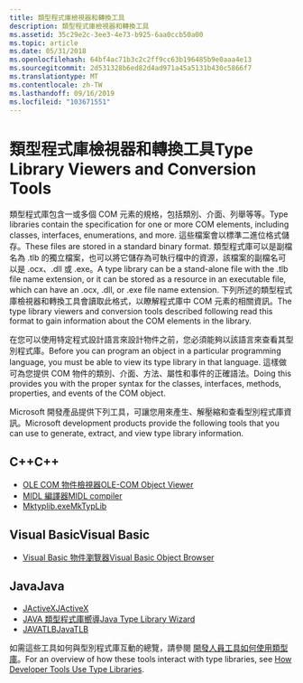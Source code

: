 ```yaml
---
title: 類型程式庫檢視器和轉換工具
description: 類型程式庫檢視器和轉換工具
ms.assetid: 35c29e2c-3ee3-4e73-b925-6aa0ccb50a00
ms.topic: article
ms.date: 05/31/2018
ms.openlocfilehash: 64bf4ac71b3c2c2ff9cc63b196485b9e0aaa4e13
ms.sourcegitcommit: 2d531328b6ed82d4ad971a45a5131b430c5866f7
ms.translationtype: MT
ms.contentlocale: zh-TW
ms.lasthandoff: 09/16/2019
ms.locfileid: "103671551"
---
```

# <a name="type-library-viewers-and-conversion-tools"></a><span data-ttu-id="6b30b-103">類型程式庫檢視器和轉換工具</span><span class="sxs-lookup"><span data-stu-id="6b30b-103">Type Library Viewers and Conversion Tools</span></span>

<span data-ttu-id="6b30b-104">類型程式庫包含一或多個 COM 元素的規格，包括類別、介面、列舉等等。</span><span class="sxs-lookup"><span data-stu-id="6b30b-104">Type libraries contain the specification for one or more COM elements, including classes, interfaces, enumerations, and more.</span></span> <span data-ttu-id="6b30b-105">這些檔案會以標準二進位格式儲存。</span><span class="sxs-lookup"><span data-stu-id="6b30b-105">These files are stored in a standard binary format.</span></span> <span data-ttu-id="6b30b-106">類型程式庫可以是副檔名為 .tlb 的獨立檔案，也可以將它儲存為可執行檔中的資源，該檔案的副檔名可以是 .ocx、.dll 或 .exe。</span><span class="sxs-lookup"><span data-stu-id="6b30b-106">A type library can be a stand-alone file with the .tlb file name extension, or it can be stored as a resource in an executable file, which can have an .ocx, .dll, or .exe file name extension.</span></span> <span data-ttu-id="6b30b-107">下列所述的類型程式庫檢視器和轉換工具會讀取此格式，以瞭解程式庫中 COM 元素的相關資訊。</span><span class="sxs-lookup"><span data-stu-id="6b30b-107">The type library viewers and conversion tools described following read this format to gain information about the COM elements in the library.</span></span>

<span data-ttu-id="6b30b-108">在您可以使用特定程式設計語言來設計物件之前，您必須能夠以該語言來查看其型別程式庫。</span><span class="sxs-lookup"><span data-stu-id="6b30b-108">Before you can program an object in a particular programming language, you must be able to view its type library in that language.</span></span> <span data-ttu-id="6b30b-109">這樣做可為您提供 COM 物件的類別、介面、方法、屬性和事件的正確語法。</span><span class="sxs-lookup"><span data-stu-id="6b30b-109">Doing this provides you with the proper syntax for the classes, interfaces, methods, properties, and events of the COM object.</span></span>

<span data-ttu-id="6b30b-110">Microsoft 開發產品提供下列工具，可讓您用來產生、解壓縮和查看型別程式庫資訊。</span><span class="sxs-lookup"><span data-stu-id="6b30b-110">Microsoft development products provide the following tools that you can use to generate, extract, and view type library information.</span></span>

## <a name="c"></a><span data-ttu-id="6b30b-111">C++</span><span class="sxs-lookup"><span data-stu-id="6b30b-111">C++</span></span>

-   [<span data-ttu-id="6b30b-112">OLE COM 物件檢視器</span><span class="sxs-lookup"><span data-stu-id="6b30b-112">OLE-COM Object Viewer</span></span>](ole-com-object-viewer.md)
-   [<span data-ttu-id="6b30b-113">MIDL 編譯器</span><span class="sxs-lookup"><span data-stu-id="6b30b-113">MIDL compiler</span></span>](midl-compiler.md)
-   [<span data-ttu-id="6b30b-114">Mktyplib.exe</span><span class="sxs-lookup"><span data-stu-id="6b30b-114">MkTypLib</span></span>](mktyplib-command-line-tool.md)

## <a name="visual-basic"></a><span data-ttu-id="6b30b-115">Visual Basic</span><span class="sxs-lookup"><span data-stu-id="6b30b-115">Visual Basic</span></span>

-   [<span data-ttu-id="6b30b-116">Visual Basic 物件瀏覽器</span><span class="sxs-lookup"><span data-stu-id="6b30b-116">Visual Basic Object Browser</span></span>](visual-basic-object-browser.md)

## <a name="java"></a><span data-ttu-id="6b30b-117">Java</span><span class="sxs-lookup"><span data-stu-id="6b30b-117">Java</span></span>

-   [<span data-ttu-id="6b30b-118">JActiveX</span><span class="sxs-lookup"><span data-stu-id="6b30b-118">JActiveX</span></span>](jactivex-command-line-tool.md)
-   [<span data-ttu-id="6b30b-119">JAVA 類型程式庫嚮導</span><span class="sxs-lookup"><span data-stu-id="6b30b-119">Java Type Library Wizard</span></span>](java-type-library-wizard.md)
-   [<span data-ttu-id="6b30b-120">JAVATLB</span><span class="sxs-lookup"><span data-stu-id="6b30b-120">JavaTLB</span></span>](javatlb-command-line-tool.md)

<span data-ttu-id="6b30b-121">如需這些工具如何與型別程式庫互動的總覽，請參閱 [開發人員工具如何使用類型庫](how-developer-tools-use-type-libraries.md)。</span><span class="sxs-lookup"><span data-stu-id="6b30b-121">For an overview of how these tools interact with type libraries, see [How Developer Tools Use Type Libraries](how-developer-tools-use-type-libraries.md).</span></span>

 

 





